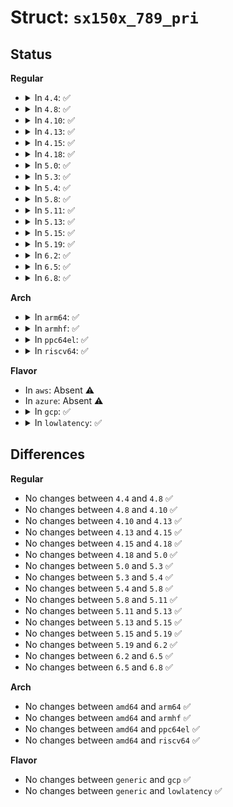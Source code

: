 # Struct: <code>sx150x_789_pri</code>

## Status
<b>Regular</b>
<ul>
<li>
<details>
<summary>In <code>4.4</code>: ✅</summary>

```c
struct sx150x_789_pri {
    u8 reg_drain;
    u8 reg_polarity;
    u8 reg_clock;
    u8 reg_misc;
    u8 reg_reset;
    u8 ngpios;
};
```
</details>
</li>
<li>
<details>
<summary>In <code>4.8</code>: ✅</summary>

```c
struct sx150x_789_pri {
    u8 reg_drain;
    u8 reg_polarity;
    u8 reg_clock;
    u8 reg_misc;
    u8 reg_reset;
    u8 ngpios;
};
```
</details>
</li>
<li>
<details>
<summary>In <code>4.10</code>: ✅</summary>

```c
struct sx150x_789_pri {
    u8 reg_drain;
    u8 reg_polarity;
    u8 reg_clock;
    u8 reg_misc;
    u8 reg_reset;
    u8 ngpios;
};
```
</details>
</li>
<li>
<details>
<summary>In <code>4.13</code>: ✅</summary>

```c
struct sx150x_789_pri {
    u8 reg_drain;
    u8 reg_polarity;
    u8 reg_clock;
    u8 reg_misc;
    u8 reg_reset;
    u8 ngpios;
};
```
</details>
</li>
<li>
<details>
<summary>In <code>4.15</code>: ✅</summary>

```c
struct sx150x_789_pri {
    u8 reg_drain;
    u8 reg_polarity;
    u8 reg_clock;
    u8 reg_misc;
    u8 reg_reset;
    u8 ngpios;
};
```
</details>
</li>
<li>
<details>
<summary>In <code>4.18</code>: ✅</summary>

```c
struct sx150x_789_pri {
    u8 reg_drain;
    u8 reg_polarity;
    u8 reg_clock;
    u8 reg_misc;
    u8 reg_reset;
    u8 ngpios;
};
```
</details>
</li>
<li>
<details>
<summary>In <code>5.0</code>: ✅</summary>

```c
struct sx150x_789_pri {
    u8 reg_drain;
    u8 reg_polarity;
    u8 reg_clock;
    u8 reg_misc;
    u8 reg_reset;
    u8 ngpios;
};
```
</details>
</li>
<li>
<details>
<summary>In <code>5.3</code>: ✅</summary>

```c
struct sx150x_789_pri {
    u8 reg_drain;
    u8 reg_polarity;
    u8 reg_clock;
    u8 reg_misc;
    u8 reg_reset;
    u8 ngpios;
};
```
</details>
</li>
<li>
<details>
<summary>In <code>5.4</code>: ✅</summary>

```c
struct sx150x_789_pri {
    u8 reg_drain;
    u8 reg_polarity;
    u8 reg_clock;
    u8 reg_misc;
    u8 reg_reset;
    u8 ngpios;
};
```
</details>
</li>
<li>
<details>
<summary>In <code>5.8</code>: ✅</summary>

```c
struct sx150x_789_pri {
    u8 reg_drain;
    u8 reg_polarity;
    u8 reg_clock;
    u8 reg_misc;
    u8 reg_reset;
    u8 ngpios;
};
```
</details>
</li>
<li>
<details>
<summary>In <code>5.11</code>: ✅</summary>

```c
struct sx150x_789_pri {
    u8 reg_drain;
    u8 reg_polarity;
    u8 reg_clock;
    u8 reg_misc;
    u8 reg_reset;
    u8 ngpios;
};
```
</details>
</li>
<li>
<details>
<summary>In <code>5.13</code>: ✅</summary>

```c
struct sx150x_789_pri {
    u8 reg_drain;
    u8 reg_polarity;
    u8 reg_clock;
    u8 reg_misc;
    u8 reg_reset;
    u8 ngpios;
};
```
</details>
</li>
<li>
<details>
<summary>In <code>5.15</code>: ✅</summary>

```c
struct sx150x_789_pri {
    u8 reg_drain;
    u8 reg_polarity;
    u8 reg_clock;
    u8 reg_misc;
    u8 reg_reset;
    u8 ngpios;
};
```
</details>
</li>
<li>
<details>
<summary>In <code>5.19</code>: ✅</summary>

```c
struct sx150x_789_pri {
    u8 reg_drain;
    u8 reg_polarity;
    u8 reg_clock;
    u8 reg_misc;
    u8 reg_reset;
    u8 ngpios;
};
```
</details>
</li>
<li>
<details>
<summary>In <code>6.2</code>: ✅</summary>

```c
struct sx150x_789_pri {
    u8 reg_drain;
    u8 reg_polarity;
    u8 reg_clock;
    u8 reg_misc;
    u8 reg_reset;
    u8 ngpios;
};
```
</details>
</li>
<li>
<details>
<summary>In <code>6.5</code>: ✅</summary>

```c
struct sx150x_789_pri {
    u8 reg_drain;
    u8 reg_polarity;
    u8 reg_clock;
    u8 reg_misc;
    u8 reg_reset;
    u8 ngpios;
};
```
</details>
</li>
<li>
<details>
<summary>In <code>6.8</code>: ✅</summary>

```c
struct sx150x_789_pri {
    u8 reg_drain;
    u8 reg_polarity;
    u8 reg_clock;
    u8 reg_misc;
    u8 reg_reset;
    u8 ngpios;
};
```
</details>
</li>
</ul>
<b>Arch</b>
<ul>
<li>
<details>
<summary>In <code>arm64</code>: ✅</summary>

```c
struct sx150x_789_pri {
    u8 reg_drain;
    u8 reg_polarity;
    u8 reg_clock;
    u8 reg_misc;
    u8 reg_reset;
    u8 ngpios;
};
```
</details>
</li>
<li>
<details>
<summary>In <code>armhf</code>: ✅</summary>

```c
struct sx150x_789_pri {
    u8 reg_drain;
    u8 reg_polarity;
    u8 reg_clock;
    u8 reg_misc;
    u8 reg_reset;
    u8 ngpios;
};
```
</details>
</li>
<li>
<details>
<summary>In <code>ppc64el</code>: ✅</summary>

```c
struct sx150x_789_pri {
    u8 reg_drain;
    u8 reg_polarity;
    u8 reg_clock;
    u8 reg_misc;
    u8 reg_reset;
    u8 ngpios;
};
```
</details>
</li>
<li>
<details>
<summary>In <code>riscv64</code>: ✅</summary>

```c
struct sx150x_789_pri {
    u8 reg_drain;
    u8 reg_polarity;
    u8 reg_clock;
    u8 reg_misc;
    u8 reg_reset;
    u8 ngpios;
};
```
</details>
</li>
</ul>
<b>Flavor</b>
<ul>
<li>
In <code>aws</code>: Absent ⚠️
</li>
<li>
In <code>azure</code>: Absent ⚠️
</li>
<li>
<details>
<summary>In <code>gcp</code>: ✅</summary>

```c
struct sx150x_789_pri {
    u8 reg_drain;
    u8 reg_polarity;
    u8 reg_clock;
    u8 reg_misc;
    u8 reg_reset;
    u8 ngpios;
};
```
</details>
</li>
<li>
<details>
<summary>In <code>lowlatency</code>: ✅</summary>

```c
struct sx150x_789_pri {
    u8 reg_drain;
    u8 reg_polarity;
    u8 reg_clock;
    u8 reg_misc;
    u8 reg_reset;
    u8 ngpios;
};
```
</details>
</li>
</ul>

## Differences
<b>Regular</b>
<ul>
<li>
No changes between <code>4.4</code> and <code>4.8</code> ✅
</li>
<li>
No changes between <code>4.8</code> and <code>4.10</code> ✅
</li>
<li>
No changes between <code>4.10</code> and <code>4.13</code> ✅
</li>
<li>
No changes between <code>4.13</code> and <code>4.15</code> ✅
</li>
<li>
No changes between <code>4.15</code> and <code>4.18</code> ✅
</li>
<li>
No changes between <code>4.18</code> and <code>5.0</code> ✅
</li>
<li>
No changes between <code>5.0</code> and <code>5.3</code> ✅
</li>
<li>
No changes between <code>5.3</code> and <code>5.4</code> ✅
</li>
<li>
No changes between <code>5.4</code> and <code>5.8</code> ✅
</li>
<li>
No changes between <code>5.8</code> and <code>5.11</code> ✅
</li>
<li>
No changes between <code>5.11</code> and <code>5.13</code> ✅
</li>
<li>
No changes between <code>5.13</code> and <code>5.15</code> ✅
</li>
<li>
No changes between <code>5.15</code> and <code>5.19</code> ✅
</li>
<li>
No changes between <code>5.19</code> and <code>6.2</code> ✅
</li>
<li>
No changes between <code>6.2</code> and <code>6.5</code> ✅
</li>
<li>
No changes between <code>6.5</code> and <code>6.8</code> ✅
</li>
</ul>
<b>Arch</b>
<ul>
<li>
No changes between <code>amd64</code> and <code>arm64</code> ✅
</li>
<li>
No changes between <code>amd64</code> and <code>armhf</code> ✅
</li>
<li>
No changes between <code>amd64</code> and <code>ppc64el</code> ✅
</li>
<li>
No changes between <code>amd64</code> and <code>riscv64</code> ✅
</li>
</ul>
<b>Flavor</b>
<ul>
<li>
No changes between <code>generic</code> and <code>gcp</code> ✅
</li>
<li>
No changes between <code>generic</code> and <code>lowlatency</code> ✅
</li>
</ul>
